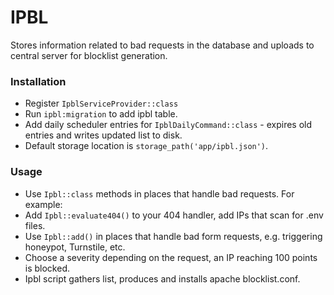 # IPBL

Stores information related to bad requests in the database and uploads to central server for blocklist generation.

### Installation

* Register `IpblServiceProvider::class`
* Run `ipbl:migration` to add ipbl table.
* Add daily scheduler entries for `IpblDailyCommand::class` - expires old entries and writes updated list to disk.
* Default storage location is `storage_path('app/ipbl.json')`.

### Usage

* Use `Ipbl::class` methods in places that handle bad requests. For example:
* Add `Ipbl::evaluate404()` to your 404 handler, add IPs that scan for .env files.
* Use `Ipbl::add()` in places that handle bad form requests, e.g. triggering honeypot, Turnstile, etc.
* Choose a severity depending on the request, an IP reaching 100 points is blocked.
* Ipbl script gathers list, produces and installs apache blocklist.conf.

